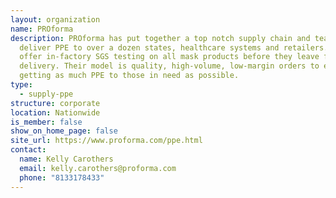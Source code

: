 ```yaml
---
layout: organization
name: PROforma
description: PROforma has put together a top notch supply chain and team to
  deliver PPE to over a dozen states, healthcare systems and retailers. They
  offer in-factory SGS testing on all mask products before they leave for
  delivery. Their model is quality, high-volume, low-margin orders to ensure
  getting as much PPE to those in need as possible.
type:
  - supply-ppe
structure: corporate
location: Nationwide
is_member: false
show_on_home_page: false
site_url: https://www.proforma.com/ppe.html
contact:
  name: Kelly Carothers
  email: kelly.carothers@proforma.com
  phone: "8133178433"
---
```

